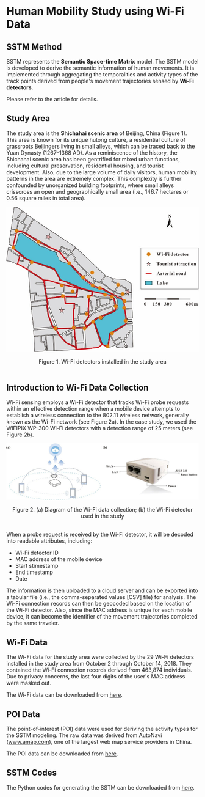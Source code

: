 # Human Mobility Study using Wi-Fi Data #

## SSTM Method ##
SSTM represents the **Semantic Space-time Matrix** model. The SSTM model is developed to derive the semantic information of human movements. It is implemented through aggregating the temporalities and activity types of the track points derived from people's movement trajectories sensed by **Wi-Fi detectors**.

Please refer to the article for details.

## Study Area ##
The study area is the **Shichahai scenic area** of Beijing, China (Figure 1). This area is known for its unique hutong culture, a residential culture of grassroots Beijingers living in small alleys, which can be traced back to the Yuan Dynasty (1267–1368 AD). As a reminiscence of the history, the Shichahai scenic area has been gentrified for mixed urban functions, including cultural preservation, residential housing, and tourist development. Also, due to the large volume of daily visitors, human mobility patterns in the area are extremely complex. This complexity is further confounded by unorganized building footprints, where small alleys crisscross an open and geographically small area (i.e., 146.7 hectares or 0.56 square miles in total area).

![Study area](https://github.com/peterbest52/wifi_beijing/blob/images/Study_area.jpg)

<div align="center">Figure 1. Wi-Fi detectors installed in the study area</div>
<br />

## Introduction to Wi-Fi Data Collection ##

Wi-Fi sensing employs a Wi-Fi detector that tracks Wi-Fi probe requests within an effective detection range when a mobile device attempts to establish a wireless connection to the 802.11 wireless network, generally known as the Wi-Fi network (see Figure 2a). In the case study, we used the WIFIPIX WP-300 Wi-Fi detectors with a detection range of 25 meters (see Figure 2b). 

![Wifi_detector](https://github.com/peterbest52/wifi_beijing/blob/images/Wifi.jpg)

<div align="center">Figure 2. (a) Diagram of the Wi-Fi data collection; (b) the Wi-Fi detector used in the study</div>
<br />

When a probe request is received by the Wi-Fi detector, it will be decoded into readable attributes, including: 

* Wi-Fi detector ID
* MAC address of the mobile device
* Start stimestamp
* End timestamp
* Date

The information is then uploaded to a cloud server and can be exported into a tabular file (i.e., the comma-separated values [CSV] file) for analysis. The Wi-Fi connection records can then be geocoded based on the location of the Wi-Fi detector. Also, since the MAC address is unique for each mobile device, it can become the identifier of the movement trajectories completed by the same traveler.

## Wi-Fi Data ##
The Wi-Fi data for the study area were collected by the 29 Wi-Fi detectors installed in the study area from October 2 through October 14, 2018. They contained the Wi-Fi connection records derived from 463,874 individuals. Due to privacy concerns, the last four digits of the user's MAC address were masked out.

The Wi-Fi data can be downloaded from [here](https://github.com/peterbest52/wifi_beijing/blob/data/Wifi.zip).

## POI Data ##
The point-of-interest (POI) data were used for deriving the activity types for the SSTM modeling. The raw data was derived from AutoNavi (www.amap.com), one of the largest web map service providers in China.

The POI data can be downloaded from [here](https://github.com/peterbest52/wifi_beijing/blob/data/POI.xlsx).

## SSTM Codes ##
The Python codes for generating the SSTM can be downloaded from [here](https://github.com/xic19022/wifi_beijing/tree/codes).
